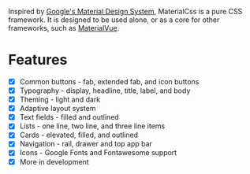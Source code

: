 Inspired by [Google's Material Design System](https://m3.material.io/), MaterialCss is a pure CSS framework. It is designed to be used alone, or 
as a core for other frameworks, such as [MaterialVue](https://www.materialvue.com).

# Features

- [x] Common buttons - fab, extended fab, and icon buttons
- [x] Typography - display, headline, title, label, and body
- [x] Theming - light and dark
- [x] Adaptive layout system
- [x] Text fields - filled and outlined
- [x] Lists - one line, two line, and three line items
- [x] Cards - elevated, filled, and outlined
- [x] Navigation - rail, drawer and top app bar
- [x] Icons - Google Fonts and Fontawesome support
- [x] More in development